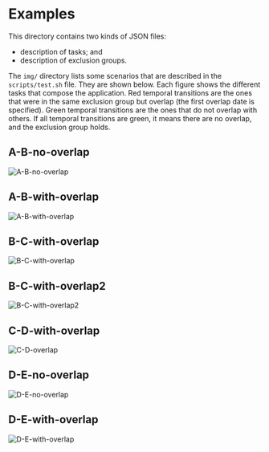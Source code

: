 # Examples

This directory contains two kinds of JSON files:
- description of tasks; and
- description of exclusion groups.

The `img/` directory lists some scenarios that are described in the
`scripts/test.sh` file. They are shown below. Each figure shows the different
tasks that compose the application. Red temporal transitions are the ones that
were in the same exclusion group but overlap (the first overlap date is
specified).  Green temporal transitions are the ones that do not overlap with
others.  If all temporal transitions are green, it means there are no overlap,
and the exclusion group holds.


## A-B-no-overlap

![A-B-no-overlap](img/A-B-no-overlap.dot.jpeg)

## A-B-with-overlap

![A-B-with-overlap](img/A-B-with-overlap.dot.jpeg)

## B-C-with-overlap

![B-C-with-overlap](img/B-C-with-overlap.dot.jpeg)

## B-C-with-overlap2

![B-C-with-overlap2](img/B-C-with-overlap2.dot.jpeg)

## C-D-with-overlap

![C-D-overlap](img/C-D-overlap.dot.jpeg)

## D-E-no-overlap

![D-E-no-overlap](img/D-E-no-overlap.dot.jpeg)

## D-E-with-overlap

![D-E-with-overlap](img/D-E-with-overlap.dot.jpeg)
